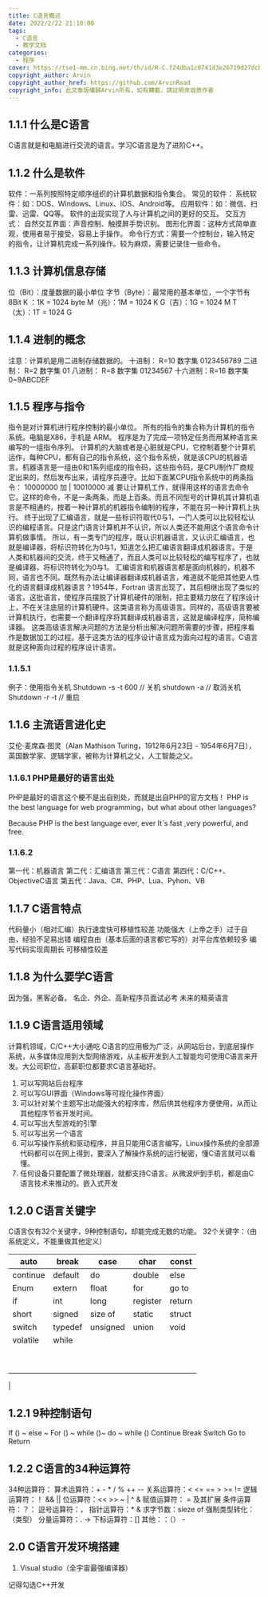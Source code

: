 ```yaml
---
title: C语言概述
date: 2022/2/22 21:10:00
tags:
  - C语言
  - 教学文档
categories:
  - 程序
cover: https://tse1-mm.cn.bing.net/th/id/R-C.f24dba1c0741d3e26719d27dcbfa9ddb?rik=ixXaTtSKatsoXg&riu=http%3a%2f%2fwww.huatengzy.com%2fuploadfile%2f2020%2f1124%2f20201124084901674.jpg&ehk=8cudqdmImcXfxpnTIdHfG5Fw3USMKmi72wqJwGyq34M%3d&risl=&pid=ImgRaw&r=0
copyright_author: Arvin
copyright_author_href: https://github.com/ArvinRoad
copyright_info: 此文章版權歸Arvin所有，如有轉載，請註明來自原作者
---
```


## 1.1.1 什么是C语言
C语言就是和电脑进行交流的语言。学习C语言是为了进阶C++。
## 1.1.2 什么是软件
软件：一系列按照特定顺序组织的计算机数据和指令集合。
常见的软件：
系统软件：如：DOS、Windows、Linux、IOS、Android等。
应用软件：如：微信、扫雷、迅雷、QQ等。
软件的出现实现了人与计算机之间的更好的交互。
交互方式：
自然交互界面：声音控制、触摸屏手势识别。
图形化界面：这种方式简单直观，使用者易于接受，容易上手操作。
命令行方式：需要一个控制台，输入特定的指令，让计算机完成一系列操作。较为麻烦，需要记录住一些命令。
## 1.1.3 计算机信息存储
位（Bit）：度量数据的最小单位
字节（Byte）：最常用的基本单位，一个字节有8Bit
K ：1K = 1024 byte
M（兆）：1M = 1024 K
G（吉）：1G = 1024 M
T （太）：1T = 1024 G
## 1.1.4 进制的概念
注意：计算机是用二进制存储数据的。
十进制： R=10 数字集 0123456789
二进制： R=2   数字集 01
八进制： R=8   数字集 01234567
十六进制：R=16 数字集 0~9ABCDEF
## 1.1.5 程序与指令
指令是对计算机进行程序控制的最小单位。
所有的指令的集合称为计算机的指令系统。电脑是X86，手机是 ARM。
程序是为了完成一项特定任务而用某种语言来编写的一组指令序列。
计算机的大脑或者是心脏就是CPU，它控制着整个计算机运作，每种CPU，都有自己的指令系统，这个指令系统，就是该CPU的机器语言。机器语言是一组由0和1系列组成的指令码，这些指令码，是CPU制作厂商规定出来的，然后发布出来，请程序员遵守。比如下面某CPU指令系统中的两条指令：
10000000 加 | 10010000 减
要让计算机工作，就得用这样的语言去命令它。这样的命令，不是一条两条，而是上百条。而且不同型号的计算机其计算机语言是不相通的，按着一种计算机的机器指令编制的程序，不能在另一种计算机上执行。
终于出现了汇编语言，就是一些标识符取代0与1，一门人类可以比较轻松认识的编程语言。只是这门语言计算机并不认识，所以人类还不能用这个语言命令计算机做事情。
所以，有一类专门的程序，既认识机器语言，又认识汇编语言，也就是编译器，将标识符转化为0与1，知道怎么把汇编语言翻译成机器语言。于是人类和机器间的交流，终于又畅通了，而且人类可以比较轻松的编写程序了，也就是编译器，将标识符转化为0与1。
汇编语言和机器语言都是面向机器的，机器不同，语言也不同。既然有办法让编译器翻译成机器语言，难道就不能把其他更人性化的语言翻译成机器语言？1954年，Fortran 语言出现了，其后相继出现了类似的语言。这批语言，使程序员摆脱了计算机硬件的限制，把主要精力放在了程序设计上，不在关注底层的计算机硬件。这类语言称为高级语言。同样的，高级语言要被计算机执行，也需要一个翻译程序将其翻译成机器语言，这就是编译程序，简称编译器。
这类高级语言解决问题的方法是分析出解决问题所需要的步骤，把程序看作是数据加工的过程。基于这类方法的程序设计语言成为面向过程的语言。C语言就是这种面向过程的程序设计语言。
### 1.1.5.1
例子：使用指令关机
Shutdown -s -t 600 // 关机
shutdown -a          // 取消关机
Shutdown -r -t      // 重启
<a name="ugKxB"></a>
## 1.1.6 主流语言进化史
艾伦·麦席森·图灵（Alan Mathison Turing，1912年6月23日 - 1954年6月7日），英国数学家、逻辑学家，被称为计算机之父，人工智能之父。
<a name="EK0p2"></a>
### 1.1.6.1 PHP是最好的语言出处
PHP是最好的语言这个梗不是出自别处，而就是出自PHP的官方文档！
PHP is the best language for web programming，but what about other languages?
​

Because PHP is the best language ever, ever It`s fast ,very powerful, and free.
<a name="Ynp00"></a>
### 1.1.6.2
第一代：机器语言
第二代：汇编语言
第三代：C语言
第四代：C/C++、ObjectiveC语言
第五代：Java、C#、PHP、Lua、Pyhon、VB
<a name="GLfmh"></a>
## 1.1.7 C语言特点
代码量小（相对汇编）执行速度快可移植性较差
功能强大（上帝之手）过于自由，经验不足易出错
编程自由（基本后面的语言都它写的）对平台库依赖较多
编写代码实现周期长  可移植性较差
<a name="R8Xv4"></a>
## 1.1.8 为什么要学C语言
因为强，黑客必备。
名企、外企、高新程序员面试必考
未来的精英语言
<a name="qbXzM"></a>
## 1.1.9 C语言适用领域
计算机领域，C/C++大小通吃
C语言的应用极为广泛，从网站后台，到底层操作系统，从多媒体应用到大型网络游戏，从主板开发到人工智能均可使用C语言来开发。大公司职位，高薪职位都要求C语言基础好。

1. 可以写网站后台程序
1. 可以写GUI界面（Windows等可视化操作界面）
1. 可以针对某个主题写出功能强大的程序库，然后供其他程序方便使用，从而让其他程序节省开发时间。
1. 可以写出大型游戏的引擎
1. 可以写出另一个语言
1. 可以写操作系统和驱动程序，并且只能用C语言编写，Linux操作系统的全部源代码都可以在网上得到，要深入了解操作系统的运行秘密，懂C语言就可以看懂。
1. 任何设备只要配置了微处理器，就都支持C语言。从微波炉到手机，都是由C语言技术来推动的。嵌入式开发
<a name="VICFI"></a>
## 1.2.0 C语言关键字
C语言仅有32个关键字，9种控制语句，却能完成无数的功能。
32个关键字：（由系统定义，不能重做其他定义）

| auto | break | case | char | const |
| --- | --- | --- | --- | --- |
| continue | default | do | double | else |
| Enum | extern | float | for | go to |
| if | int | long | register | return |
| short | signed | size of | static | struct |
| switch | typedef | unsigned | union | void |
| volatile | while | ​
 | ​
 | ​
 |

<a name="s5w08"></a>
## 1.2.1 9种控制语句
If () ~ else ~
For () ~
while ()~
do ~ while ()
Continue
Break
Switch
Go to
Return
<a name="QA3me"></a>
## 1.2.2 C语言的34种运算符
34种运算符：
算术运算符：+ - * / % ++ --
关系运算符：< <= == > >= !=
逻辑运算符：！ && ||
位运算符：<< >> ~ | ^ &
赋值运算符： = 及其扩展
条件运算符：？：
逗号运算符：，
指针运算符：* &
求字节数：sieze of
强制类型转化：（类型）
分量运算符：. ->
下标运算符：[]
其他：：（） -
<a name="vJTDX"></a>
## 2.0 C语言开发环境搭建

1. Visual studio（全宇宙最强编译器）

记得勾选C++开发
